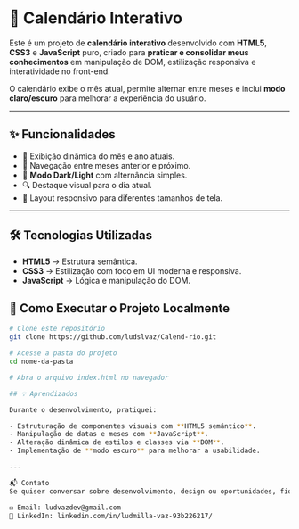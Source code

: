 # 📅 Calendário Interativo

Este é um projeto de **calendário interativo** desenvolvido com **HTML5**, **CSS3** e **JavaScript** puro, criado para **praticar e consolidar meus conhecimentos** em manipulação de DOM, estilização responsiva e interatividade no front-end.

O calendário exibe o mês atual, permite alternar entre meses e inclui **modo claro/escuro** para melhorar a experiência do usuário.

---

## ✨ Funcionalidades

- 📆 Exibição dinâmica do mês e ano atuais.
- 🔄 Navegação entre meses anterior e próximo.
- 🎨 **Modo Dark/Light** com alternância simples.
- 🔍 Destaque visual para o dia atual.
- 📱 Layout responsivo para diferentes tamanhos de tela.

---

## 🛠 Tecnologias Utilizadas

- **HTML5** → Estrutura semântica.
- **CSS3** → Estilização com foco em UI moderna e responsiva.
- **JavaScript** → Lógica e manipulação do DOM.

## 🚀 Como Executar o Projeto Localmente

```bash
# Clone este repositório
git clone https://github.com/ludslvaz/Calend-rio.git

# Acesse a pasta do projeto
cd nome-da-pasta

# Abra o arquivo index.html no navegador

## 💡 Aprendizados

Durante o desenvolvimento, pratiquei:

- Estruturação de componentes visuais com **HTML5 semântico**.
- Manipulação de datas e meses com **JavaScript**.
- Alteração dinâmica de estilos e classes via **DOM**.
- Implementação de **modo escuro** para melhorar a usabilidade.

---

📬 Contato
Se quiser conversar sobre desenvolvimento, design ou oportunidades, fique à vontade para me chamar:

✉️ Email: ludvazdev@gmail.com
💼 LinkedIn: linkedin.com/in/ludmilla-vaz-93b226217/
